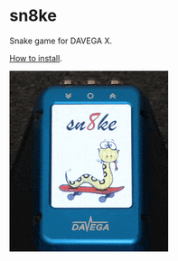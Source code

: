 # sn8ke
Snake game for DAVEGA X.

[How to install](https://davega.eu/sn8ke).

![sn8ke demo](sn8ke-demo.gif)
